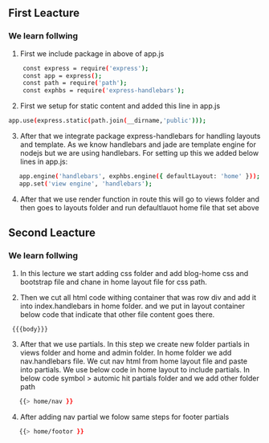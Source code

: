 ## First Leacture

### We learn follwing

1. First we include package in above of app.js

```bash
    const express = require('express');
    const app = express();
    const path = require('path');
    const exphbs = require('express-handlebars');
```

2. First we setup for static content and added this line in app.js

```bash
app.use(express.static(path.join(__dirname,'public')));
```

3. After that we integrate package express-handlebars for handling layouts and template. As we know handlebars and jade are template engine for nodejs but we are using handlebars. For setting up this we added below lines in app.js:

```bash
   app.engine('handlebars', exphbs.engine({ defaultLayout: 'home' }));
   app.set('view engine', 'handlebars');
```

4. After that we use render function in route this will go to views folder and then goes to layouts folder and run defaultlauot home file that set above

## Second Leacture

### We learn follwing

1. In this lecture we start adding css folder and add blog-home css and bootstrap file and chane in home layout file for css path.

2. Then we cut all html code withing container that was row div and add it into index.handlebars in home folder. and we put in layout container below code that indicate that other file content goes there.

```bash
 {{{body}}}
```

3. After that we use partials. In this step we create new folder partials in views folder and home and admin folder. In home folder we add nav.handlebars file. We cut nav html from home layout file and paste into partials. We use below code in home layout to include partials. In below code symbol > automic hit partials folder and we add other folder path

```bash
   {{> home/nav }}
```

4. After adding nav partial we folow same steps for footer partials

```bash
   {{> home/footor }}
```
